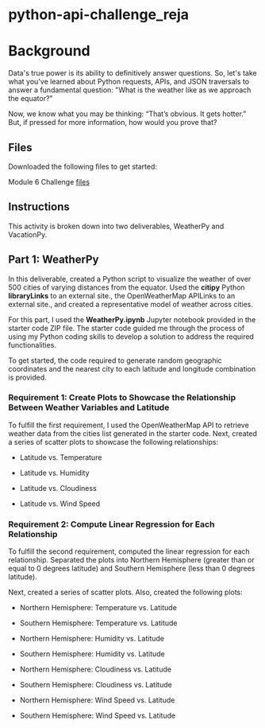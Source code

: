 # python-api-challenge_reja


# Background # 

Data's true power is its ability to definitively answer questions. So, let's take what you've learned about Python requests, APIs, and JSON traversals to answer a fundamental question: "What is the weather like as we approach the equator?"

Now, we know what you may be thinking: “That’s obvious. It gets hotter.” But, if pressed for more information, how would you prove that?


## Files ##

Downloaded the following files to get started:

Module 6 Challenge [files](https://courses.bootcampspot.com/courses/3819/assignments/56678?module_item_id=999527)

## Instructions ##

This activity is broken down into two deliverables, WeatherPy and VacationPy.

## Part 1: WeatherPy ##

In this deliverable, created a Python script to visualize the weather of over 500 cities of varying distances from the equator. Used the **citipy** Python **libraryLinks** to an external site., the OpenWeatherMap APILinks to an external site., and created a representative model of weather across cities.

For this part, I used the **WeatherPy.ipynb** Jupyter notebook provided in the starter code ZIP file. The starter code guided me through the process of using my Python coding skills to develop a solution to address the required functionalities.

To get started, the code required to generate random geographic coordinates and the nearest city to each latitude and longitude combination is provided.

### Requirement 1: Create Plots to Showcase the Relationship Between Weather Variables and Latitude ###

To fulfill the first requirement, I used the OpenWeatherMap API to retrieve weather data from the cities list generated in the starter code. Next, created a series of scatter plots to showcase the following relationships:

- Latitude vs. Temperature

- Latitude vs. Humidity

- Latitude vs. Cloudiness

- Latitude vs. Wind Speed

### Requirement 2: Compute Linear Regression for Each Relationship ###

To fulfill the second requirement, computed the linear regression for each relationship. Separated the plots into Northern Hemisphere (greater than or equal to 0 degrees latitude) and Southern Hemisphere (less than 0 degrees latitude). 

Next, created a series of scatter plots. Also, created the following plots:

- Northern Hemisphere: Temperature vs. Latitude

- Southern Hemisphere: Temperature vs. Latitude

- Northern Hemisphere: Humidity vs. Latitude

- Southern Hemisphere: Humidity vs. Latitude

- Northern Hemisphere: Cloudiness vs. Latitude

- Southern Hemisphere: Cloudiness vs. Latitude

- Northern Hemisphere: Wind Speed vs. Latitude

- Southern Hemisphere: Wind Speed vs. Latitude


